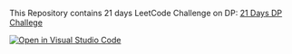 This Repository contains 21 days LeetCode Challenge on DP: [21 Days DP Challege](https://leetcode.com/study-plan/dynamic-programming/?progress=zg6nax7)

[![Open in Visual Studio Code](https://classroom.github.com/assets/open-in-vscode-c66648af7eb3fe8bc4f294546bfd86ef473780cde1dea487d3c4ff354943c9ae.svg)](https://classroom.github.com/online_ide?assignment_repo_id=8047836&assignment_repo_type=AssignmentRepo)
